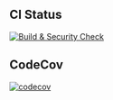 ## CI Status

[![Build & Security Check](https://github.com/claudemirojr/trade/actions/workflows/CI.yml/badge.svg)](https://github.com/claudemirojr/trade/actions)

## CodeCov

[![codecov](https://codecov.io/gh/volverinejr/trade/graph/badge.svg?token=IX01AUR2EG)](https://codecov.io/gh/volverinejr/trade)
